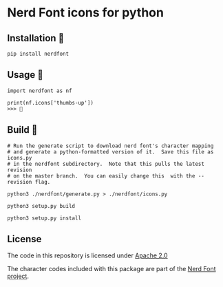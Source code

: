# Nerd Font icons for python

## Installation 

```{.sh}
pip install nerdfont
```

## Usage 

```{.py}
import nerdfont as nf

print(nf.icons['thumbs-up'])
>>> 
```

## Build 

```{.sh}
# Run the generate script to download nerd font's character mapping
# and generate a python-formatted version of it.  Save this file as icons.py
# in the nerdfont subdirectory.  Note that this pulls the latest revision
# on the master branch.  You can easily change this  with the --revision flag.

python3 ./nerdfont/generate.py > ./nerdfont/icons.py

python3 setup.py build

python3 setup.py install
```

## License

The code in this repository is licensed under [Apache 2.0](https://www.apache.org/licenses/LICENSE-2.0)

The character codes included with this package are part of the [Nerd Font project](https://github.com/ryanoasis/nerd-fonts).
